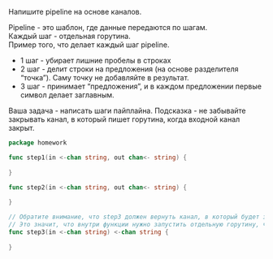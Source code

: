 Напишите pipeline на основе каналов.

Pipeline - это шаблон, где данные передаются по шагам.  
Каждый шаг - отдельная горутина.  
Пример того, что делает каждый шаг pipeline.

- 1 шаг - убирает лишние пробелы в строках
- 2 шаг - делит строки на предложения (на основе разделителя “точка”). Саму точку не добавляйте в результат.
- 3 шаг - принимает “предложения”, и в каждом предложении первые символ делает заглавным.

Ваша задача - написать шаги пайплайна.
Подсказка - не забывайте закрывать канал, в который пишет горутина, когда входной канал закрыт.

```go
package homework

func step1(in <-chan string, out chan<- string) {
	
}

func step2(in <-chan string, out chan<- string) {
	
}

// Обратите внимание, что step3 должен вернуть канал, в который будет записывать.
// Это значит, что внутри функции нужно запустить отдельную горутину, читающую in.
func step3(in <-chan string) <-chan string {
	
}
```